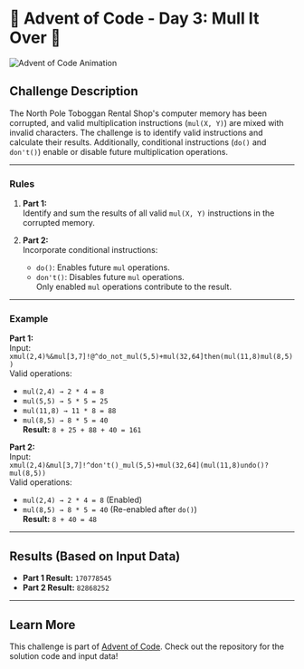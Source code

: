 # 🎄 Advent of Code - Day 3: Mull It Over 🎄

![Advent of Code Animation](https://user-images.githubusercontent.com/your-gif-link.gif)

## Challenge Description

The North Pole Toboggan Rental Shop's computer memory has been corrupted, and valid multiplication instructions (`mul(X, Y)`) are mixed with invalid characters. The challenge is to identify valid instructions and calculate their results. Additionally, conditional instructions (`do()` and `don't()`) enable or disable future multiplication operations.

---

### Rules

1. **Part 1:**  
   Identify and sum the results of all valid `mul(X, Y)` instructions in the corrupted memory.

2. **Part 2:**  
   Incorporate conditional instructions:
    - `do()`: Enables future `mul` operations.
    - `don't()`: Disables future `mul` operations.  
      Only enabled `mul` operations contribute to the result.

---

### Example

**Part 1:**  
Input:  
`xmul(2,4)%&mul[3,7]!@^do_not_mul(5,5)+mul(32,64]then(mul(11,8)mul(8,5))`  
Valid operations:

-   `mul(2,4) → 2 * 4 = 8`
-   `mul(5,5) → 5 * 5 = 25`
-   `mul(11,8) → 11 * 8 = 88`
-   `mul(8,5) → 8 * 5 = 40`  
    **Result:** `8 + 25 + 88 + 40 = 161`

**Part 2:**  
Input:  
`xmul(2,4)&mul[3,7]!^don't()_mul(5,5)+mul(32,64](mul(11,8)undo()?mul(8,5))`  
Valid operations:

-   `mul(2,4) → 2 * 4 = 8` (Enabled)
-   `mul(8,5) → 8 * 5 = 40` (Re-enabled after `do()`)  
    **Result:** `8 + 40 = 48`

---

## Results (Based on Input Data)

-   **Part 1 Result:** `170778545`
-   **Part 2 Result:** `82868252`

---

## Learn More

This challenge is part of [Advent of Code](https://adventofcode.com/). Check out the repository for the solution code and input data!
